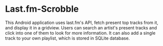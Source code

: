 # Last.fm-Scrobble
This Android application uses last.fm's API, fetch present top tracks from it, and display it in a gridview.
Users can search an artist's present tracks and click into one of them to look for more information.
It can also add a single track to your own playlist, which is stored in SQLite database.
